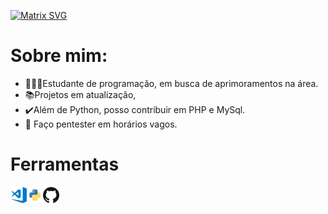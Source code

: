 <!--

Hi! This is an easter egg.

Congratulations you found the first one!

-->

[![Matrix SVG](https://raw.githubusercontent.com/rodrigograca31/rodrigograca31/master/matrix.svg)](https://www.youtube.com/watch?v=SDkAGkd4NLc)

<!-- # 🔥 BEM VINDO 🔥 ! 👋🏻 -->

#  Sobre mim:
- 🙋🏻‍♂️Estudante de programação, em busca de aprimoramentos na área. 
- 📚Projetos em atualização, 
- ✔️Além de Python, posso contribuir em PHP e MySql. 
- 🛄 Faço pentester em horários vagos. 







# Ferramentas

<img align="left" alt="Visual Studio Code" width="26px" src="https://raw.githubusercontent.com/github/explore/80688e429a7d4ef2fca1e82350fe8e3517d3494d/topics/visual-studio-code/visual-studio-code.png" />

<img align="left" alt="Python" width="26px" src="https://raw.githubusercontent.com/github/explore/80688e429a7d4ef2fca1e82350fe8e3517d3494d/topics/python/python.png" />

<img align="left" alt="GitHub" width="26px" src="https://raw.githubusercontent.com/github/explore/78df643247d429f6cc873026c0622819ad797942/topics/github/github.png" />







